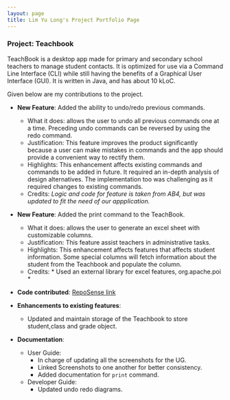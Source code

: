```yaml
---
layout: page
title: Lim Yu Long's Project Portfolio Page
---
```


### Project: Teachbook

TeachBook is a desktop app made for primary and secondary school teachers to manage student contacts. It is optimized for
use via a Command Line Interface (CLI) while still having the benefits of a Graphical User Interface (GUI). It is
written in Java, and has about 10 kLoC.

Given below are my contributions to the project.

* **New Feature**: Added the ability to undo/redo previous commands.
    * What it does: allows the user to undo all previous commands one at a time. Preceding undo commands can be reversed by using the redo command.
    * Justification: This feature improves the product significantly because a user can make mistakes in commands and the app should provide a convenient way to rectify them.
    * Highlights: This enhancement affects existing commands and commands to be added in future. It required an in-depth analysis of design alternatives. The implementation too was challenging as it required changes to existing commands.
    * Credits: *Logic and code for feature is taken from AB4, but was updated to fit the need of our appplication.*

* **New Feature**: Added the print command to the TeachBook.
    * What it does: allows the user to generate an excel sheet with customizable columns.
    * Justification: This feature assist teachers in administrative tasks.
    * Highlights: This enhancement affects features that affects student information. Some special columns will fetch information about the student from the Teachbook and populate the column.
    * Credits: * Used an external library for excel features, org.apache.poi *
    

* **Code contributed**: [RepoSense link]()

* **Enhancements to existing features**:
    * Updated and maintain storage of the Teachbook to store student,class and grade object.

* **Documentation**:
    * User Guide:
      * In charge of updating all the screenshots for the UG.
      * Linked Screenshots to one another for better consistency.
      * Added documentation for `print` command.
    * Developer Guide:
      * Updated undo redo diagrams.
    


